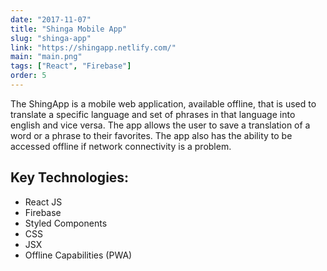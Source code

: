 ```yaml
---
date: "2017-11-07"
title: "Shinga Mobile App"
slug: "shinga-app"
link: "https://shingapp.netlify.com/"
main: "main.png"
tags: ["React", "Firebase"]
order: 5
---
```


The ShingApp is a mobile web application, available offline, that is used to translate a specific language and set of phrases in that language into english and vice versa. The app allows the user to save a translation of a word or a phrase to their favorites. The app also has the ability to be accessed offline if network connectivity is a problem.

## Key Technologies:

* React JS
* Firebase
* Styled Components
* CSS
* JSX
* Offline Capabilities (PWA)
